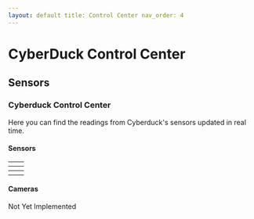 ```yaml
---
layout: default title: Control Center nav_order: 4
---
```


# CyberDuck Control Center

## Sensors

<div class="container">
    <div class="content">
                    <h3>Cyberduck Control Center</h3>
                    <p>Here you can find the readings from Cyberduck's sensors updated in real time.</p>
                    <h4>Sensors</h4>

<table class="embed">
    <tr>
        <th>
        </th>
        <th>
            <canvas id="waterTurbidityChart"></canvas>
        </th>
    </tr>
    <tr>
        <th>
            <canvas id="waterTemperatureChart"></canvas>
        </th>
        <th>
            <canvas id="atmosphericHumidityChart"></canvas>
        </th>
        </tr>
    <tr>
        <th>
            <canvas id="atmosphericPressureChart"></canvas>
        </th>
        <th>
            <canvas id="atmosphericTemperatureChart"></canvas>
        </th>
    </tr>
</table>

<h4>Cameras</h4>
<p>Not Yet Implemented</p>
</div>
</div>

<script src="https://ajax.googleapis.com/ajax/libs/jquery/3.5.1/jquery.min.js"></script>
<script src="https://cdnjs.cloudflare.com/ajax/libs/Chart.js/2.9.3/Chart.js"></script>

<script src="communication.js"></script>
<script src="database.js"></script>
<script src="charts.js"></script>
<script src="main.js"></script>